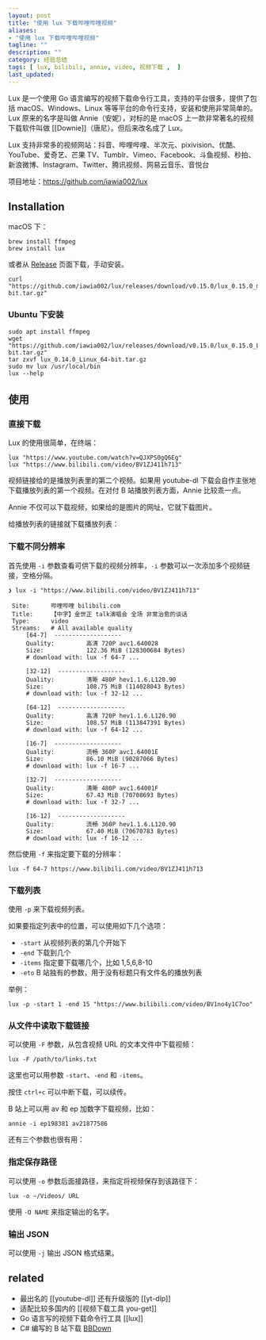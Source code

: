 ```yaml
---
layout: post
title: "使用 lux 下载哔哩哔哩视频"
aliases:
- "使用 lux 下载哔哩哔哩视频"
tagline: ""
description: ""
category: 经验总结
tags: [ lux, bilibili, annie, video, 视频下载 ,  ]
last_updated:
---
```


Lux 是一个使用 Go 语言编写的视频下载命令行工具，支持的平台很多，提供了包括 macOS、Windows、Linux 等等平台的命令行支持，安装和使用非常简单的。Lux 原来的名字是叫做 Annie（安妮），对标的是 macOS 上一款非常著名的视频下载软件叫做 [[Downie]]（唐尼）。但后来改名成了 Lux。

Lux 支持非常多的视频网站：抖音、哔哩哔哩、半次元、pixivision、优酷、YouTube、爱奇艺、芒果 TV、Tumblr、Vimeo、Facebook、斗鱼视频、秒拍、新浪微博、Instagram、Twitter、腾讯视频、网易云音乐、音悦台

项目地址：<https://github.com/iawia002/lux>

## Installation
macOS 下：

    brew install ffmpeg
    brew install lux

或者从 [Release](https://github.com/iawia002/lux/releases) 页面下载，手动安装。

    curl "https://github.com/iawia002/lux/releases/download/v0.15.0/lux_0.15.0_macOS_64-bit.tar.gz"

### Ubuntu 下安装

    sudo apt install ffmpeg
    wget "https://github.com/iawia002/lux/releases/download/v0.15.0/lux_0.15.0_Linux_64-bit.tar.gz"
    tar zxvf lux_0.14.0_Linux_64-bit.tar.gz
    sudo mv lux /usr/local/bin
    lux --help

## 使用

### 直接下载

Lux 的使用很简单，在终端：

    lux "https://www.youtube.com/watch?v=QJXPS0gQ6Eg"
    lux "https://www.bilibili.com/video/BV1ZJ411h713"

视频链接给的是播放列表里的第二个视频。如果用 youtube-dl 下载会自作主张地下载播放列表的第一个视频。在对付 B 站播放列表方面，Annie 比较乖一点。

Annie 不仅可以下载视频，如果给的是图片的网址，它就下载图片。

给播放列表的链接就下载播放列表：

### 下载不同分辨率
首先使用 `-i` 参数查看可供下载的视频分辨率，`-i` 参数可以一次添加多个视频链接，空格分隔。

```
❯ lux -i "https://www.bilibili.com/video/BV1ZJ411h713"

 Site:      哔哩哔哩 bilibili.com
 Title:     【中字】金世正 talk演唱会 全场 非常治愈的谈话
 Type:      video
 Streams:   # All available quality
     [64-7]  -------------------
     Quality:         高清 720P avc1.640028
     Size:            122.36 MiB (128300684 Bytes)
     # download with: lux -f 64-7 ...

     [32-12]  -------------------
     Quality:         清晰 480P hev1.1.6.L120.90
     Size:            108.75 MiB (114028043 Bytes)
     # download with: lux -f 32-12 ...

     [64-12]  -------------------
     Quality:         高清 720P hev1.1.6.L120.90
     Size:            108.57 MiB (113847391 Bytes)
     # download with: lux -f 64-12 ...

     [16-7]  -------------------
     Quality:         流畅 360P avc1.64001E
     Size:            86.10 MiB (90287066 Bytes)
     # download with: lux -f 16-7 ...

     [32-7]  -------------------
     Quality:         清晰 480P avc1.64001F
     Size:            67.43 MiB (70708693 Bytes)
     # download with: lux -f 32-7 ...

     [16-12]  -------------------
     Quality:         流畅 360P hev1.1.6.L120.90
     Size:            67.40 MiB (70670783 Bytes)
     # download with: lux -f 16-12 ...
```

然后使用 `-f` 来指定要下载的分辨率：

    lux -f 64-7 https://www.bilibili.com/video/BV1ZJ411h713

### 下载列表
使用 `-p` 来下载视频列表。

如果要指定列表中的位置，可以使用如下几个选项：

- `-start` 从视频列表的第几个开始下
- `-end` 下载到几个
- `-items` 指定要下载哪几个，比如 1,5,6,8-10
- `-eto` B 站独有的参数，用于没有标题只有文件名的播放列表

举例：

    lux -p -start 1 -end 15 "https://www.bilibili.com/video/BV1no4y1C7oo"

### 从文件中读取下载链接
可以使用 `-F` 参数，从包含视频 URL 的文本文件中下载视频：

```
lux -F /path/to/links.txt
```

这里也可以用参数 `-start`、`-end` 和 `-items`。

按住 `ctrl+c` 可以中断下载，可以续传。

B 站上可以用 av 和 ep 加数字下载视频，比如：

    annie -i ep198381 av21877586

还有三个参数也很有用：

### 指定保存路径
可以使用 `-o` 参数后面接路径，来指定将视频保存到该路径下：

    lux -o ~/Videos/ URL

使用 `-O NAME` 来指定输出的名字。

### 输出 JSON
可以使用 `-j` 输出 JSON 格式结果。

## related

- 最出名的 [[youtube-dl]] 还有升级版的 [[yt-dlp]]
- 适配比较多国内的 [[视频下载工具 you-get]]
- Go 语言写的视频下载命令行工具 [[lux]]
- C# 编写的 B 站下载 [BBDown](https://github.com/nilaoda/BBDown)
